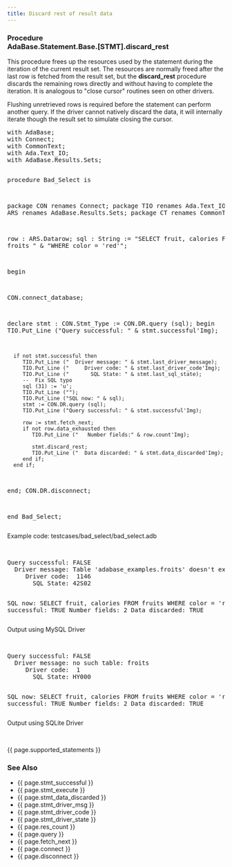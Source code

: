 ```yaml
---
title: Discard rest of result data
---
```


<div class="leftside">
<h3>Procedure<br/>
AdaBase.Statement.Base.[STMT].discard_rest</h3>
<p>
This procedure frees up the resources used by the statement during the
iteration of the current result set.  The resources are normally freed
after the last row is fetched from the result set, but the <b>discard_rest</b>
procedure discards the remaining rows directly and without having to complete
the iteration.  It is analogous to "close cursor" routines seen on other
drivers.
</p>
<p>
Flushing unretrieved rows is required before the statement can perform
another query.  If the driver cannot natively discard the data, it will
internally iterate though the result set to simulate closing the cursor.
</p>
<pre class="code">
with AdaBase;
with Connect;
with CommonText;
with Ada.Text_IO;
with AdaBase.Results.Sets;

procedure Bad_Select is

   package CON renames Connect;
   package TIO renames Ada.Text_IO;
   package ARS renames AdaBase.Results.Sets;
   package CT  renames CommonText;

   row : ARS.Datarow;
   sql : String := "SELECT fruit, calories FROM froits " &
                   "WHERE color = 'red'";

begin

   CON.connect_database;

   declare
      stmt : CON.Stmt_Type := CON.DR.query (sql);
   begin
      TIO.Put_Line ("Query successful: " & stmt.successful'Img);

      if not stmt.successful then
         TIO.Put_Line ("  Driver message: " & stmt.last_driver_message);
         TIO.Put_Line ("     Driver code: " & stmt.last_driver_code'Img);
         TIO.Put_Line ("       SQL State: " & stmt.last_sql_state);
         --  Fix SQL typo
         sql (31) := 'u';
         TIO.Put_Line ("");
         TIO.Put_Line ("SQL now: " & sql);
         stmt := CON.DR.query (sql);
         TIO.Put_Line ("Query successful: " & stmt.successful'Img);

         row := stmt.fetch_next;
         if not row.data_exhausted then
            TIO.Put_Line ("   Number fields:" & row.count'Img);

            stmt.discard_rest;
            TIO.Put_Line ("  Data discarded: " & stmt.data_discarded'Img);
         end if;
      end if;
   end;
   CON.DR.disconnect;

end Bad_Select;
</pre>
<p class="caption">Example code: testcases/bad_select/bad_select.adb</p>
<br/>
<pre class="output">
Query successful: FALSE
  Driver message: Table 'adabase_examples.froits' doesn't exist
     Driver code:  1146
       SQL State: 42S02

SQL now: SELECT fruit, calories FROM fruits WHERE color = 'red'
Query successful: TRUE
   Number fields: 2
  Data discarded: TRUE
</pre>
<p class="caption">Output using MySQL Driver</p>
<br/>
<pre class="output">
Query successful: FALSE
  Driver message: no such table: froits
     Driver code:  1
       SQL State: HY000

SQL now: SELECT fruit, calories FROM fruits WHERE color = 'red'
Query successful: TRUE
   Number fields: 2
  Data discarded: TRUE
</pre>
<p class="caption">Output using SQLite Driver</p>
<br/>
<p>{{ page.supported_statements }}</p>
</div>
<div class="sidenav">
  <h3>See Also</h3>
  <ul>
    <li>{{ page.stmt_successful }}</li>
    <li>{{ page.stmt_execute }}</li>
    <li>{{ page.stmt_data_discarded }}</li>
    <li>{{ page.stmt_driver_msg }}</li>
    <li>{{ page.stmt_driver_code }}</li>
    <li>{{ page.stmt_driver_state }}</li>
    <li>{{ page.res_count }}</li>
    <li>{{ page.query }}</li>
    <li>{{ page.fetch_next }}</li>
    <li>{{ page.connect }}</li>
    <li>{{ page.disconnect }}</li>
  </ul>
</div>
